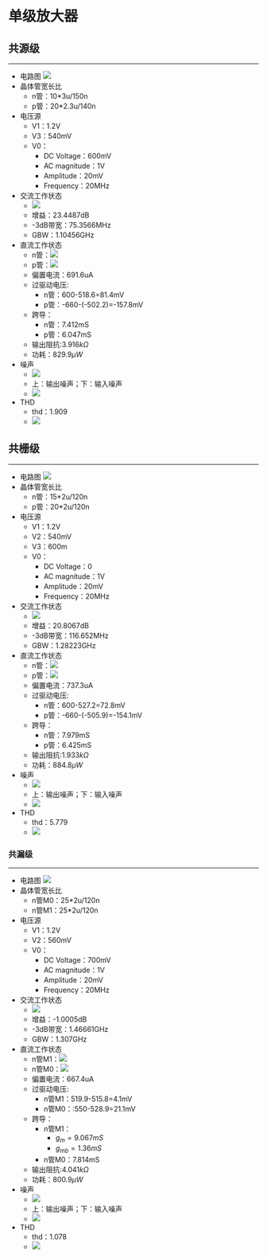 # 单级放大器

## 共源级

---

- 电路图
![](https://fastly.jsdelivr.net/gh/Drunk-Dream/pic@main/2022-6/pic11_204450_5541654951490256.png)
- 晶体管宽长比
  - n管：10*3u/150n
  - p管：20*2.3u/140n
- 电压源
  - V1：1.2V
  - V3：540mV
  - V0：
    - DC Voltage：600mV
    - AC magnitude：1V
    - Amplitude：20mV
    - Frequency：20MHz
- 交流工作状态
  - ![](https://fastly.jsdelivr.net/gh/Drunk-Dream/pic@main/2022-6/pic11_211214_5541654953133731.png)
  - 增益：23.4487dB
  - -3dB带宽：75.3566MHz
  - GBW：1.10456GHz
- 直流工作状态
  - n管：![](https://fastly.jsdelivr.net/gh/Drunk-Dream/pic@main/2022-6/pic11_211644_5541654953403683.png)
  - p管：![](https://fastly.jsdelivr.net/gh/Drunk-Dream/pic@main/2022-6/pic12_185552_9401655031352021.png)
  - 偏置电流：691.6uA
  - 过驱动电压:
    - n管：600-518.6=81.4mV
    - p管：-660-(-502.2)=-157.8mV
  - 跨导：
    - n管：7.412mS
    - p管：6.047mS
  - 输出阻抗:$3.916k\Omega$
  - 功耗：$829.9\mu W$
- 噪声
  - ![](https://fastly.jsdelivr.net/gh/Drunk-Dream/pic@main/2022-6/pic11_213202_5541654954322260.png)
  - 上：输出噪声；下：输入噪声
  - ![](https://fastly.jsdelivr.net/gh/Drunk-Dream/pic@main/2022-6/pic11_225522_5531654959321912.png)
- THD
  - thd：1.909
  - ![](https://fastly.jsdelivr.net/gh/Drunk-Dream/pic@main/2022-6/pic11_214233_5531654954953144.png)

## 共栅级

---

- 电路图
![](https://fastly.jsdelivr.net/gh/Drunk-Dream/pic@main/2022-6/pic11_222631_5581654957591409.png)
- 晶体管宽长比
  - n管：15*2u/120n
  - p管：20*2u/120n
- 电压源
  - V1：1.2V
  - V2：540mV
  - V3：600m
  - V0：
    - DC Voltage：0
    - AC magnitude：1V
    - Amplitude：20mV
    - Frequency：20MHz
- 交流工作状态
  - ![](https://fastly.jsdelivr.net/gh/Drunk-Dream/pic@main/2022-6/pic11_222959_5521654957798975.png)
  - 增益：20.8067dB
  - -3dB带宽：116.652MHz
  - GBW：1.28223GHz
- 直流工作状态
  - n管：![](https://fastly.jsdelivr.net/gh/Drunk-Dream/pic@main/2022-6/pic11_223225_5531654957945285.png)
  - p管：![](https://fastly.jsdelivr.net/gh/Drunk-Dream/pic@main/2022-6/pic12_185837_9431655031517771.png)
  - 偏置电流：737.3uA
  - 过驱动电压:
    - n管：600-527.2=72.8mV
    - p管：-660-(-505.9)=-154.1mV
  - 跨导：
    - n管：7.979mS
    - p管：6.425mS
  - 输出阻抗:$1.933k\Omega$
  - 功耗：$884.8\mu W$
- 噪声
  - ![](https://fastly.jsdelivr.net/gh/Drunk-Dream/pic@main/2022-6/pic11_223915_5531654958355300.png)
  - 上：输出噪声；下：输入噪声
  - ![](https://fastly.jsdelivr.net/gh/Drunk-Dream/pic@main/2022-6/pic11_225337_5571654959217198.png)
- THD
  - thd：5.779
  - ![](https://fastly.jsdelivr.net/gh/Drunk-Dream/pic@main/2022-6/pic11_224739_5531654958859285.png)

### 共漏级

---

- 电路图
![](https://fastly.jsdelivr.net/gh/Drunk-Dream/pic@main/2022-6/pic11_233218_5541654961537640.png)
- 晶体管宽长比
  - n管M0：25*2u/120n
  - n管M1：25*2u/120n
- 电压源
  - V1：1.2V
  - V2：560mV
  - V0：
    - DC Voltage：700mV
    - AC magnitude：1V
    - Amplitude：20mV
    - Frequency：20MHz
- 交流工作状态
  - ![](https://fastly.jsdelivr.net/gh/Drunk-Dream/pic@main/2022-6/pic13_164903_2791655110143023.png)
  - 增益：-1.0005dB
  - -3dB带宽：1.46661GHz
  - GBW：1.307GHz
- 直流工作状态
  - n管M1：![](https://fastly.jsdelivr.net/gh/Drunk-Dream/pic@main/2022-6/pic13_165228_3241655110348267.png)
  - n管M0：![](https://fastly.jsdelivr.net/gh/Drunk-Dream/pic@main/2022-6/pic13_165645_3071655110605250.png)
  - 偏置电流：667.4uA
  - 过驱动电压:
    - n管M1：519.9-515.8=4.1mV
    - n管M0：:550-528.9=21.1mV
  - 跨导：
    - n管M1：
      - $g_m=9.067mS$
      - $g_{mb}=1.36mS$
    - n管M0：7.814mS
  - 输出阻抗:$4.041k\Omega$
  - 功耗：$800.9\mu W$
- 噪声
  - ![](https://fastly.jsdelivr.net/gh/Drunk-Dream/pic@main/2022-6/pic13_170002_2761655110801657.png)
  - 上：输出噪声；下：输入噪声
  - ![](https://fastly.jsdelivr.net/gh/Drunk-Dream/pic@main/2022-6/pic13_170118_2771655110877922.png)
- THD
  - thd：1.078
  - ![](https://fastly.jsdelivr.net/gh/Drunk-Dream/pic@main/2022-6/pic13_164552_2791655109951395.png)
